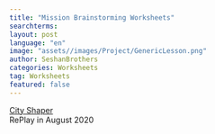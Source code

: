 ```yaml
---
title: "Mission Brainstorming Worksheets"
searchterms:
layout: post
language: "en"
image: "assets//images/Project/GenericLesson.png"
author: SeshanBrothers
categories: Worksheets
tag: Worksheets
featured: false
---
```



 <a href="/translations/en-us/Worksheets/MissionBrainstorming.pdf">City Shaper</a>
 <br> RePlay in August 2020
